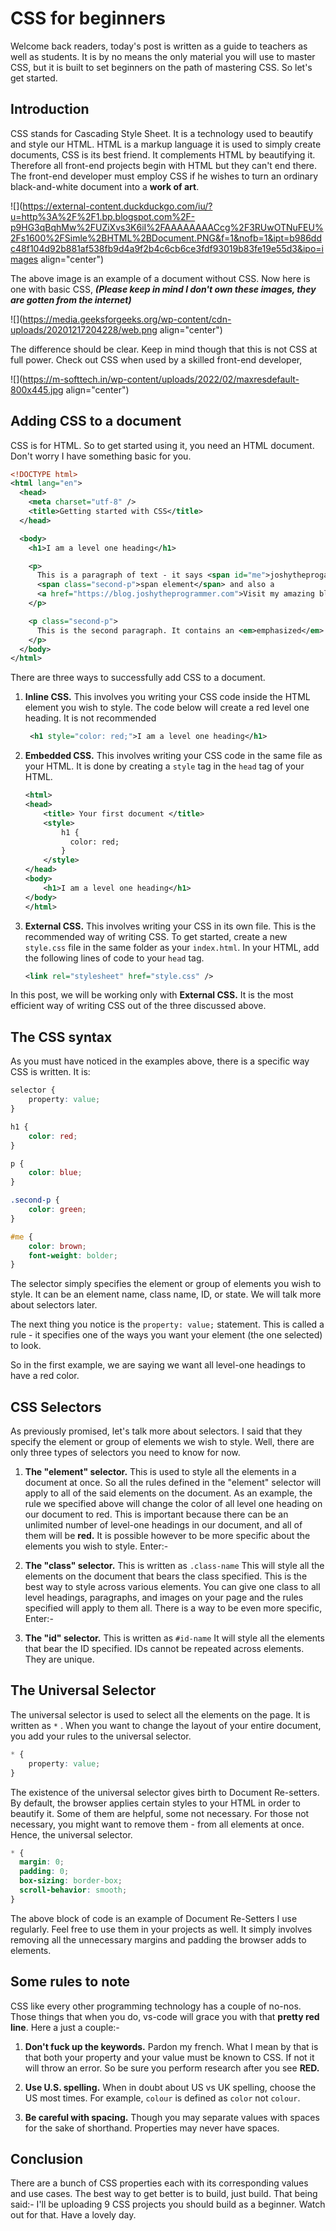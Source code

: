 # CSS for beginners

Welcome back readers, today's post is written as a guide to teachers as well as students. It is by no means the only material you will use to master CSS, but it is built to set beginners on the path of mastering CSS. So let's get started.

## Introduction

CSS stands for Cascading Style Sheet. It is a technology used to beautify and style our HTML. HTML is a markup language it is used to simply create documents, CSS is its best friend. It complements HTML by beautifying it. Therefore all front-end projects begin with HTML but they can't end there. The front-end developer must employ CSS if he wishes to turn an ordinary black-and-white document into a **work of art**.

![](https://external-content.duckduckgo.com/iu/?u=http%3A%2F%2F1.bp.blogspot.com%2F-p9HG3qBqhMw%2FUZiXvs3K6iI%2FAAAAAAAACcg%2F3RUwOTNuFEU%2Fs1600%2FSimle%2BHTML%2BDocument.PNG&f=1&nofb=1&ipt=b986ddc48f104d92b881af538fb9d4a9f2b4c6cb6ce3fdf93019b83fe19e55d3&ipo=images align="center")

The above image is an example of a document without CSS. Now here is one with basic CSS, ***(Please keep in mind I don't own these images, they are gotten from the internet)***

![](https://media.geeksforgeeks.org/wp-content/cdn-uploads/20201217204228/web.png align="center")

The difference should be clear. Keep in mind though that this is not CSS at full power. Check out CSS when used by a skilled front-end developer,

![](https://m-softtech.in/wp-content/uploads/2022/02/maxresdefault-800x445.jpg align="center")

## Adding CSS to a document

CSS is for HTML. So to get started using it, you need an HTML document. Don't worry I have something basic for you.

```xml
<!DOCTYPE html>
<html lang="en">
  <head>
    <meta charset="utf-8" />
    <title>Getting started with CSS</title>
  </head>

  <body>
    <h1>I am a level one heading</h1>

    <p>
      This is a paragraph of text - it says <span id="me">joshytheprogammer is awesome</span>.  In the text is a
      <span class="second-p">span element</span> and also a
      <a href="https://blog.joshytheprogrammer.com">Visit my amazing blog</a>.
    </p>

    <p class="second-p">
      This is the second paragraph. It contains an <em>emphasized</em> element. <em>Why haven't you shared this with you friends?</em>
    </p>
  </body>
</html>
```

There are three ways to successfully add CSS to a document.

1. **Inline CSS.** This involves you writing your CSS code inside the HTML element you wish to style. The code below will create a red level one heading. It is not recommended
    
    ```xml
     <h1 style="color: red;">I am a level one heading</h1>
    ```
    
2. **Embedded CSS.** This involves writing your CSS code in the same file as your HTML. It is done by creating a `style` tag in the `head` tag of your HTML.
    
    ```xml
    <html>
    <head>
        <title> Your first document </title>
        <style> 
            h1 {
              color: red;
            }
        </style>
    </head>
    <body>
        <h1>I am a level one heading</h1>
    </body>
    </html>
    ```
    
3. **External CSS.** This involves writing your CSS in its own file. This is the recommended way of writing CSS. To get started, create a new `style.css` file in the same folder as your `index.html`. In your HTML, add the following lines of code to your `head` tag.
    
    ```xml
    <link rel="stylesheet" href="style.css" />
    ```
    

In this post, we will be working only with **External CSS.** It is the most efficient way of writing CSS out of the three discussed above.

## The CSS syntax

As you must have noticed in the examples above, there is a specific way CSS is written. It is:

```css
selector {
    property: value;
}

h1 {
    color: red;
}

p {
    color: blue;
}

.second-p {
    color: green;
}

#me {
    color: brown;
    font-weight: bolder;
}
```

The selector simply specifies the element or group of elements you wish to style. It can be an element name, class name, ID, or state. We will talk more about selectors later.

The next thing you notice is the `property: value;` statement. This is called a rule - it specifies one of the ways you want your element (the one selected) to look.

So in the first example, we are saying we want all level-one headings to have a red color.

## CSS Selectors

As previously promised, let's talk more about selectors. I said that they specify the element or group of elements we wish to style. Well, there are only three types of selectors you need to know for now.

1. **The "element" selector.** This is used to style all the elements in a document at once. So all the rules defined in the "element" selector will apply to all of the said elements on the document. As an example, the rule we specified above will change the color of all level one heading on our document to red. This is important because there can be an unlimited number of level-one headings in our document, and all of them will be **red.** It is possible however to be more specific about the elements you wish to style. Enter:-
    
2. **The "class" selector.** This is written as `.class-name` This will style all the elements on the document that bears the class specified. This is the best way to style across various elements. You can give one class to all level headings, paragraphs, and images on your page and the rules specified will apply to them all. There is a way to be even more specific, Enter:-
    
3. **The "id" selector.** This is written as `#id-name` It will style all the elements that bear the ID specified. IDs cannot be repeated across elements. They are unique.
    

## The Universal Selector

The universal selector is used to select all the elements on the page. It is written as `*` . When you want to change the layout of your entire document, you add your rules to the universal selector.

```css
* {
    property: value;
}
```

The existence of the universal selector gives birth to Document Re-setters. By default, the browser applies certain styles to your HTML in order to beautify it. Some of them are helpful, some not necessary. For those not necessary, you might want to remove them - from all elements at once. Hence, the universal selector.

```css
* {
  margin: 0;
  padding: 0;
  box-sizing: border-box;
  scroll-behavior: smooth;
}
```

The above block of code is an example of Document Re-Setters I use regularly. Feel free to use them in your projects as well. It simply involves removing all the unnecessary margins and padding the browser adds to elements.

## Some rules to note

CSS like every other programming technology has a couple of no-nos. Those things that when you do, vs-code will grace you with that **pretty red line**. Here a just a couple:-

1. **Don't fuck up the keywords.** Pardon my french. What I mean by that is that both your property and your value must be known to CSS. If not it will throw an error. So be sure you perform research after you see **RED.**
    
2. **Use U.S. spelling.** When in doubt about US vs UK spelling, choose the US most times. For example, `colour` is defined as `color` not `colour`.
    
3. **Be careful with spacing.** Though you may separate values with spaces for the sake of shorthand. Properties may never have spaces.
    

## Conclusion

There are a bunch of CSS properties each with its corresponding values and use cases. The best way to get better is to build, just build. That being said:- I'll be uploading 9 CSS projects you should build as a beginner. Watch out for that. Have a lovely day.